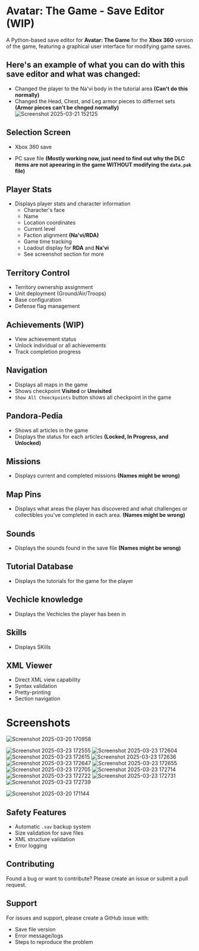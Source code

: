 # Avatar: The Game  - Save Editor (WIP)

A Python-based save editor for **Avatar: The Game** for the **Xbox 360** version of the game, featuring a graphical user interface for modifying game saves.

## Here's an example of what you can do with this save editor and what was changed:
  - Changed the player to the Na'vi body in the tutorial area **(Can't do this normally)**
  - Changed the Head, Chest, and Leg armor pieces to differnet sets **(Armor pieces can't be chnged normally)**
![Screenshot 2025-03-21 152125](https://github.com/user-attachments/assets/2b9069cd-7a01-4dbf-b847-629bd2a49de9)


## Selection Screen
- Xbox 360 save

- PC save file **(Mostly working now, just need to find out why the DLC items are not apeearing in the game WITHOUT modifying the `data.pak` file)**

## Player Stats
- Displays player stats and character information
  - Character's face
  - Name
  - Location coordinates
  - Current level
  - Faction alignment **(Na'vi/RDA)**
  - Game time tracking
  - Loadout display for **RDA** and **Na'vi**
  - See screenshot section for more
    
## Territory Control
- Territory ownership assignment
- Unit deployment (Ground/Air/Troops)
- Base configuration
- Defense flag management

## Achievements **(WIP)**
- View achievement status
- Unlock individual or all achievements
- Track completion progress

## Navigation
- Displays all maps in the game
- Shows checkpoint **Visited** or **Unvisited**
- `Show All Cheeckpoints` button shows all checkpoint in the game

## Pandora-Pedia
- Shows all articles in the game
- Displays the status for each articles **(Locked, In Progress, and Unlocked)**

## Missions
- Displays current and completed missions **(Names might be wrong)**

## Map Pins
- Displays what areas the player has discovered and what challenges or collectibles you've completed in each area. **(Names might be wrong)**

## Sounds
- Displays the sounds found in the save file **(Names might be wrong)**

## Tutorial Database
- Displays the tutorials for the game for the player

## Vechicle knowledge
- Displays the Vechicles the player has been in

## Skills
- Displays SKills



## XML Viewer
- Direct XML view capability
- Syntax validation
- Pretty-printing
- Section navigation

# Screenshots
![Screenshot 2025-03-20 170958](https://github.com/user-attachments/assets/3fd042a9-2088-4747-90f4-ae0525329aa3)

![Screenshot 2025-03-23 172555](https://github.com/user-attachments/assets/62c0bbae-a35d-4512-bd66-591f24ae2bec)
![Screenshot 2025-03-23 172604](https://github.com/user-attachments/assets/e73682d0-4089-4ab1-9edc-8299a8ab5280)
![Screenshot 2025-03-23 172615](https://github.com/user-attachments/assets/5d0c0280-2fba-4bac-abd7-46d48643c139)
![Screenshot 2025-03-23 172636](https://github.com/user-attachments/assets/405364cb-d061-4ea8-afd2-18f9d97d9a8e)
![Screenshot 2025-03-23 172647](https://github.com/user-attachments/assets/e440c8f9-cb8b-4e73-8638-725f69815a25)
![Screenshot 2025-03-23 172655](https://github.com/user-attachments/assets/a79bf84d-fd6d-4e8b-8335-4d761cc9d134)
![Screenshot 2025-03-23 172705](https://github.com/user-attachments/assets/24f083af-7802-4910-9539-421fb5e9186f)
![Screenshot 2025-03-23 172714](https://github.com/user-attachments/assets/92ac7267-d0ec-4ff3-b57d-648f5233e406)
![Screenshot 2025-03-23 172722](https://github.com/user-attachments/assets/91f46a17-020f-4cc4-9121-77cff79c6508)
![Screenshot 2025-03-23 172731](https://github.com/user-attachments/assets/cdfbd5e9-7407-47c7-9e26-5fff24175321)
![Screenshot 2025-03-23 172739](https://github.com/user-attachments/assets/517853f4-2a7f-4c79-b61e-8e26a1081da7)


![Screenshot 2025-03-20 171144](https://github.com/user-attachments/assets/dde6bf94-a1e0-4c0a-88f6-02aedba47a68)


## Safety Features
- Automatic `.sav` backup system
- Size validation for save files
- XML structure validation
- Error logging

## Contributing
Found a bug or want to contribute? Please create an issue or submit a pull request.

## Support
For issues and support, please create a GitHub issue with:
- Save file version
- Error message/logs
- Steps to reproduce the problem
